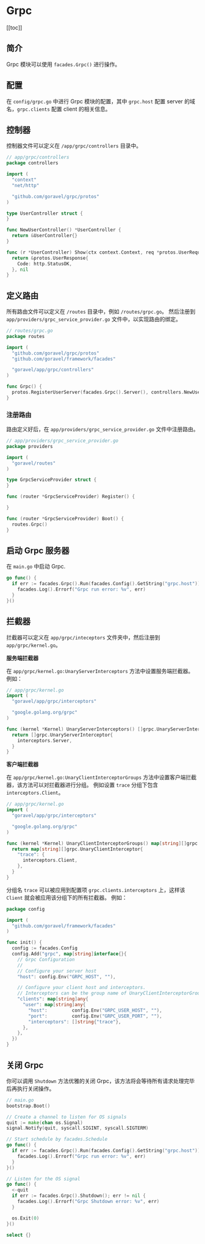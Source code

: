 # Grpc

[[toc]]

## 简介

Grpc 模块可以使用 `facades.Grpc()` 进行操作。

## 配置

在 `config/grpc.go` 中进行 Grpc 模块的配置，其中 `grpc.host` 配置 server 的域名，`grpc.clients` 配置 client 的相关信息。

## 控制器

控制器文件可以定义在 `/app/grpc/controllers` 目录中。

```go
// app/grpc/controllers
package controllers

import (
  "context"
  "net/http"

  "github.com/goravel/grpc/protos"
)

type UserController struct {
}

func NewUserController() *UserController {
  return &UserController{}
}

func (r *UserController) Show(ctx context.Context, req *protos.UserRequest) (protoBook *protos.UserResponse, err error) {
  return &protos.UserResponse{
    Code: http.StatusOK,
  }, nil
}
```

## 定义路由

所有路由文件可以定义在 `/routes` 目录中，例如 `/routes/grpc.go`。 然后注册到 `app/providers/grpc_service_provider.go` 文件中，以实现路由的绑定。

```go
// routes/grpc.go
package routes

import (
  "github.com/goravel/grpc/protos"
  "github.com/goravel/framework/facades"

  "goravel/app/grpc/controllers"
)

func Grpc() {
  protos.RegisterUserServer(facades.Grpc().Server(), controllers.NewUserController())
}
```

### 注册路由

路由定义好后，在 `app/providers/grpc_service_provider.go` 文件中注册路由。

```go
// app/providers/grpc_service_provider.go
package providers

import (
  "goravel/routes"
)

type GrpcServiceProvider struct {
}

func (router *GrpcServiceProvider) Register() {

}

func (router *GrpcServiceProvider) Boot() {
  routes.Grpc()
}
```

## 启动 Grpc 服务器

在 `main.go` 中启动 Grpc.

```go
go func() {
  if err := facades.Grpc().Run(facades.Config().GetString("grpc.host")); err != nil {
    facades.Log().Errorf("Grpc run error: %v", err)
  }
}()
```

## 拦截器

拦截器可以定义在 `app/grpc/inteceptors` 文件夹中，然后注册到 `app/grpc/kernel.go`。

**服务端拦截器**

在 `app/grpc/kernel.go:UnaryServerInterceptors` 方法中设置服务端拦截器。 例如：

```go
// app/grpc/kernel.go
import (
  "goravel/app/grpc/interceptors"

  "google.golang.org/grpc"
)

func (kernel *Kernel) UnaryServerInterceptors() []grpc.UnaryServerInterceptor {
  return []grpc.UnaryServerInterceptor{
    interceptors.Server,
  }
}
```

**客户端拦截器**

在 `app/grpc/kernel.go:UnaryClientInterceptorGroups` 方法中设置客户端拦截器，该方法可以对拦截器进行分组。 例如设置 `trace` 分组下包含 `interceptors.Client`。

```go
// app/grpc/kernel.go
import (
  "goravel/app/grpc/interceptors"

  "google.golang.org/grpc"
)

func (kernel *Kernel) UnaryClientInterceptorGroups() map[string][]grpc.UnaryClientInterceptor {
  return map[string][]grpc.UnaryClientInterceptor{
    "trace": {
      interceptors.Client,
    },
  }
}
```

分组名 `trace` 可以被应用到配置项 `grpc.clients.interceptors` 上，这样该 `Client` 就会被应用该分组下的所有拦截器。 例如：

```go
package config

import (
  "github.com/goravel/framework/facades"
)

func init() {
  config := facades.Config
  config.Add("grpc", map[string]interface{}{
    // Grpc Configuration
    //
    // Configure your server host
    "host": config.Env("GRPC_HOST", ""),

    // Configure your client host and interceptors.
    // Interceptors can be the group name of UnaryClientInterceptorGroups in app/grpc/kernel.go.
    "clients": map[string]any{
      "user": map[string]any{
        "host":         config.Env("GRPC_USER_HOST", ""),
        "port":         config.Env("GRPC_USER_PORT", ""),
        "interceptors": []string{"trace"},
      },
    },
  })
}
```

## 关闭 Grpc

你可以调用 `Shutdown` 方法优雅的关闭 Grpc，该方法将会等待所有请求处理完毕后再执行关闭操作。

```go
// main.go
bootstrap.Boot()

// Create a channel to listen for OS signals
quit := make(chan os.Signal)
signal.Notify(quit, syscall.SIGINT, syscall.SIGTERM)

// Start schedule by facades.Schedule
go func() {
  if err := facades.Grpc().Run(facades.Config().GetString("grpc.host")); err != nil {
    facades.Log().Errorf("Grpc run error: %v", err)
  }
}()

// Listen for the OS signal
go func() {
  <-quit
  if err := facades.Grpc().Shutdown(); err != nil {
    facades.Log().Errorf("Grpc Shutdown error: %v", err)
  }

  os.Exit(0)
}()

select {}
```

